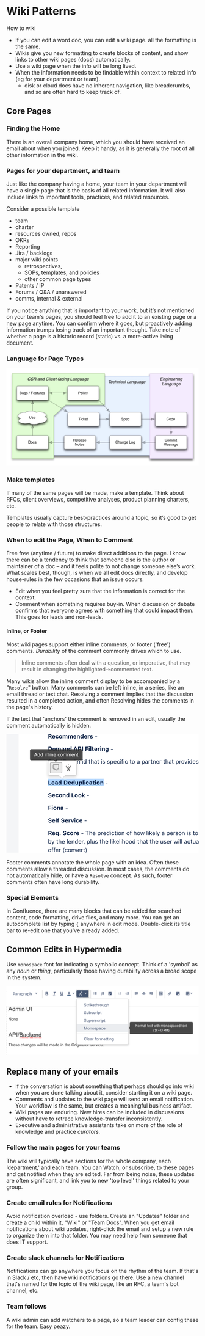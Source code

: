 # Wiki Patterns	

How to wiki

* If you can edit a word doc, you can edit a wiki page. all the formatting is the same. 
* Wikis give you new formatting to create blocks of content, and show links to other wiki pages (docs) automatically.
* Use a wiki page when the info will be long lived.
* When the information needs to be findable within context to related info (eg for your department or team).
  * disk or cloud docs have no inherent navigation, like breadcrumbs, and so are often hard to keep track of.

## Core Pages

### Finding the Home

There is an overall company home, which you should have received an email about when you joined. Keep it handy, as it is generally the root of all other information in the wiki. 

### Pages for your department, and team

Just like the company having a home, your team in your department will have a single page that is the basis of all related information. It will also include links to important tools, practices, and related resources.  

Consider a possible template

* team
* charter
* resources owned, repos
* OKRs
* Reporting
* Jira / backlogs
* major wiki points
  * retrospectives,
  * SOPs, templates, and policies
  * other common page types
* Patents / IP
* Forums / Q&A / unanswered
* comms, internal & external


If you notice anything that is important to your work, but it’s not mentioned on your team's pages, you should feel free to add it to an existing page or a new page anytime. You can confirm where it goes, but proactively adding information trumps losing track of an important thought.  Take note of whether a page is a historic record (static) vs. a more-active living document.

### Language for Page Types

![](assets/docs/Writing-Sytle-Guide.jpg)

### Make templates

If many of the same pages will be made, make a template.  Think about RFCs, client overviews, competitive analyses, product planning charters, etc. 

Templates usually capture best-practices around a topic, so it’s good to get people to relate with those structures. 

### When to edit the Page, When to Comment

Free free (anytime / future) to make direct additions to the page.  I know there can be a tendency to think that someone else is the author or maintainer of a doc – and it feels polite to not change someone else’s work.  What scales best, though, is when we all edit docs directly, and develop house-rules in the few occasions that an issue occurs.

* Edit when you feel pretty sure that the information is correct for the context. 
* Comment when something requires buy-in.  When discussion or debate confirms that everyone agrees with something that could impact them. This goes for leads and non-leads. 

#### Inline, or Footer

Most wiki pages support either inline comments, or footer ('free') comments.  *Durability* of the comment commonly drives which to use.

> Inline comments often deal with a question, or imperative, that may result in changing the highlighted->commented text.

Many wikis allow the inline comment display to be accompanied by a "`Resolve`" button.  Many comments can be left inline, in a series, like an email thread or text chat.  Resolving a comment implies that the discussion resulted in a completed action, and often Resolving hides the comments in the page's history.

If the text that 'anchors' the comment is removed in an edit, usually the comment automatically is hidden.

![Inline commenting is key](assets/docs/wiki-inline-comments.png)

Footer comments annotate the whole page with an idea.  Often these comments allow a threaded discussion.  In most cases, the comments do not automatically hide, or have a `Resolve` concept.  As such, footer comments often have long durability. 

### Special Elements

In Confluence, there are many blocks that can be added for searched content, code formatting, drive files, and many more.  You can get an autocomplete list by typing `{` anywhere in edit mode.   Double-click its title bar to re-edit one that you've already added.

## Common Edits in Hypermedia 

Use `monospace` font for indicating a symbolic concept.  Think of a 'symbol' as any *noun* or *thing*, particularly those having durability across a broad scope in the system.

![](assets/docs/wiki-monospace-text.png)

## Replace many of your emails

* If the conversation is about something that perhaps should go into wiki when you are done talking about it, consider starting it on a wiki page. 
* Comments and updates to the wiki page will send an email notification. Your workflow is the same, but creates a meaningful business artifact. 
* Wiki pages are enduring. New hires can be included in discussions without have to retrace knowledge-transfer inconsistently.  
* Executive and administrative assistants take on more of the role of knowledge and practice _curators._


### Follow the main pages for your teams

The wiki will typically have sections for the whole company, each ‘department,' and each team. You can Watch, or subscribe, to these pages and get notified when they are edited.  Far from being noise, these updates are often significant, and link you to new 'top level' things related to your group. 

### Create email rules for Notifications

Avoid notification overload - use folders.  Create an "Updates" folder and create a child within it, "Wiki" or "Team Docs".  When you get email notifications about wiki updates, right-click the email and setup a new rule to organize them into that folder.  You may need help from someone that does IT support. 

### Create slack channels for Notifications

Notifications can go anywhere you focus on the rhythm of the team.  If that's in Slack / etc, then have wiki notifications go there. Use a new channel that's named for the topic of the wiki page, like an RFC, a team's bot channel, etc. 

### Team follows

A wiki admin can add watchers to a page, so a team leader can config these for the team.  Easy peazy. 

